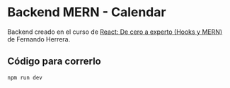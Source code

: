 # Backend MERN - Calendar
Backend creado en el curso de [React: De cero a experto (Hooks y MERN)](https://www.udemy.com/course/react-cero-experto/) de Fernando Herrera.

## Código para correrlo
``` npm run dev ```